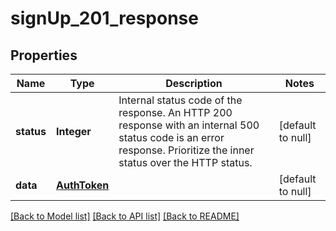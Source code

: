 # signUp_201_response
## Properties

| Name | Type | Description | Notes |
|------------ | ------------- | ------------- | -------------|
| **status** | **Integer** | Internal status code of the response. An HTTP 200 response with an internal 500 status code is an error response. Prioritize the inner status over the HTTP status. | [default to null] |
| **data** | [**AuthToken**](AuthToken.md) |  | [default to null] |

[[Back to Model list]](../README.md#documentation-for-models) [[Back to API list]](../README.md#documentation-for-api-endpoints) [[Back to README]](../README.md)

